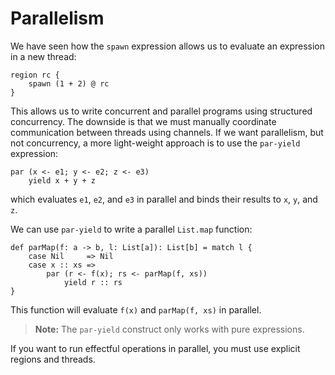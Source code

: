 # Parallelism

We have seen how the `spawn` expression allows us to evaluate an expression in a
new thread:

```flix
region rc {
    spawn (1 + 2) @ rc
}
```

This allows us to write concurrent and parallel programs using structured
concurrency. The downside is that we must manually coordinate communication
between threads using channels.
If we want parallelism, but not concurrency, a more light-weight approach
is to use the `par-yield` expression:

```flix
par (x <- e1; y <- e2; z <- e3)
    yield x + y + z
```

which evaluates `e1`, `e2`, and `e3` in parallel and binds their results to `x`, `y`, and `z`.

We can use `par-yield` to write a parallel `List.map` function:

```flix
def parMap(f: a -> b, l: List[a]): List[b] = match l {
    case Nil     => Nil
    case x :: xs =>
        par (r <- f(x); rs <- parMap(f, xs))
            yield r :: rs
}
```

This function will evaluate `f(x)` and `parMap(f, xs)` in parallel.

> **Note:** The `par-yield` construct only works with pure expressions.

If you want to run effectful operations in parallel, you must use explicit
regions and threads.
